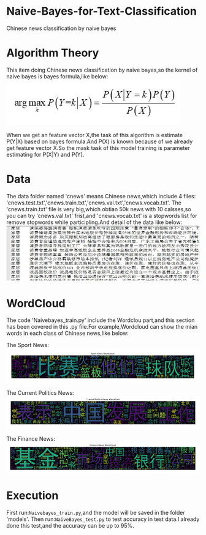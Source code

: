 # Naive-Bayes-for-Text-Classification
Chinese news classification by naive bayes

# Algorithm Theory
This item doing Chinese news classification by naive bayes,so the kernel of naive bayes is bayes formula,like below:
![image](https://github.com/FelixHuangX/Naive-Bayes-for-Text-Classification/blob/master/%E5%85%AC%E5%BC%8F.JPG)

When we get an feature vector X,the task of this algorithm is estimate P(Y|X) based on bayes formula.And P(X) is known because of we already get feature vector X.So the mask task of this model training is parameter estimating for P(X|Y) and P(Y).

# Data
The data folder named 'cnews' means Chinese news,which include 4 files:
'cnews.test.txt','cnews.train.txt','cnews.val.txt','cnews.vocab.txt'.
The 'cnews.train.txt' file is very big,which obtian 50k news with 10 calsses,so you can try 'cnews.val.txt' frist,and 'cnews.vocab.txt' is a stopwords list for remove stopwords while participling.And detail of the data like below:
![image](https://github.com/FelixHuangX/Naive-Bayes-for-Text-Classification/blob/master/%E6%95%B0%E6%8D%AE%E7%A4%BA%E4%BE%8B.JPG)

# WordCloud
The code 'Naivebayes_train.py' include the Wordclou part,and this section has been covered in this .py file.For example,Wordcloud can show the mian words in each class of Chinese news,like below:

The Sport News:
![image](https://github.com/FelixHuangX/Naive-Bayes-for-Text-Classification/blob/master/wordcloud/0.JPG)

The Current Politics News:
![image]( https://github.com/FelixHuangX/Naive-Bayes-for-Text-Classification/blob/master/wordcloud/6.JPG)

The Finance News:
![image](https://github.com/FelixHuangX/Naive-Bayes-for-Text-Classification/blob/master/wordcloud/9.JPG)

# Execution
First run:`Naivebayes_train.py`,and the model will be saved in the folder 'models'.
Then run:`NaiveBayes_test.py` to test accuracy in test data.I already done this test,and the accuracy can be up to 95%.

